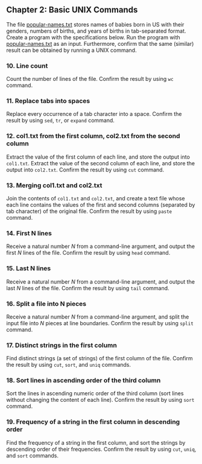 ## Chapter 2: Basic UNIX Commands

The file [popular-names.txt](popular-names.txt) stores names of babies born in US with their genders, numbers of births, and years of births in tab-separated format. Create a program with the specifications below. Run the program with [popular-names.txt](popular-names.txt) as an input. Furthermore, confirm that the same (similar) result can be obtained by running a UNIX command.

### 10. Line count
Count the number of lines of the file. Confirm the result by using `wc` command.

### 11. Replace tabs into spaces
Replace every occurrence of a tab character into a space. Confirm the result by using `sed`, `tr`, or `expand` command.

### 12. col1.txt from the first column, col2.txt from the second column
Extract the value of the first column of each line, and store the output into `col1.txt`. Extract the value of the second column of each line, and store the output into `col2.txt`. Confirm the result by using `cut` command.

### 13. Merging col1.txt and col2.txt
Join the contents of `col1.txt` and `col2.txt`, and create a text file whose each line contains the values of the first and second columns (separated by tab character) of the original file. Confirm the result by using `paste` command.

### 14. First N lines
Receive a natural number $N$ from a command-line argument, and output the first $N$ lines of the file. Confirm the result by using `head` command.

### 15. Last N lines
Receive a natural number $N$ from a command-line argument, and output the last $N$ lines of the file. Confirm the result by using `tail` command.

### 16. Split a file into N pieces
Receive a natural number $N$ from a command-line argument, and split the input file into $N$ pieces at line boundaries. Confirm the result by using `split` command.

### 17. Distinct strings in the first column
Find distinct strings (a set of strings) of the first column of the file. Confirm the result by using `cut`, `sort`, and `uniq` commands.

### 18. Sort lines in ascending order of the third column
Sort the lines in ascending numeric order of the third column (sort lines without changing the content of each line). Confirm the result by using `sort` command.

### 19. Frequency of a string in the first column in descending order

Find the frequency of a string in the first column, and sort the strings by descending order of their frequencies. Confirm the result by using `cut`, `uniq`, and `sort` commands.
